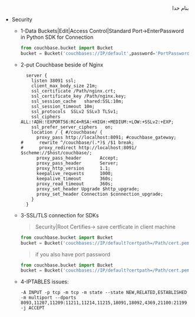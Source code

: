 <div dir="rtl">بنام خدا</div>

* Security

    + 1-Data Buckets|Edit|Access Control|Standard Port->EnterPassword<br/>
        in Python SDK for Connection

       ```python
       from couchbase.bucket import Bucket
       bucket = Bucket('couchbases://IP/default',password='PortPassword')
       ```
    + 2-put Couchbase beside of Nginx
       
       ```
         server {
           listen 38091 ssl;
           client_max_body_size 21m;                            
           ssl_certificate /Path/nginx.crt;
           ssl_certificate_key /Path/nginx.key;
           ssl_session_cache   shared:SSL:10m;
           ssl_session_timeout 10m;
           ssl_protocols  SSLv2 SSLv3 TLSv1;
           ssl_ciphers  ALL:!ADH:!EXPORT56:RC4+RSA:+HIGH:+MEDIUM:+LOW:+SSLv2:+EXP;
           ssl_prefer_server_ciphers   on;
           location / { #/couchbase/ {
             proxy_pass http://localhost:8091; #couchbase_gateway;
       #      rewrite ^/couchbase/(.*)$ /$1 break;
       #      proxy_redirect http://localhost:8091/ $scheme://$host/couchbase/;
             proxy_pass_header       Accept;
             proxy_pass_header       Server;
             proxy_http_version      1.1;
             keepalive_requests      1000;
             keepalive_timeout       360s;
             proxy_read_timeout      360s;
             proxy_set_header Upgrade $http_upgrade;
             proxy_set_header Connection $connection_upgrade;
           }
         }
       ```

    + 3-SSL/TLS connection for SDKs
       > Security|Root Certifies-> save certficate in client machine
       
       ```python
       from couchbase.bucket import Bucket
       bucket = Bucket('couchbases://IP/default?certpath=/Path/cert.pem')
       ```
       > if you also have port password
       
       ```python
       from couchbase.bucket import Bucket
       bucket = Bucket('couchbases://IP/default?certpath=/Path/cert.pem',password='PortPasswod!')
       ```
       
    + 4-IPTABLES issues:
       ```
       -A INPUT -p tcp -m tcp -m state --state NEW,RELATED,ESTABLISHED -m multiport --dports 8093,11207,11209:11211,11214,11215,18091,18092,4369,21100:21199 -j ACCEPT
       ```


<div dir="rtl"></div>
<div dir="rtl"></div>
<div dir="rtl"></div>
<div dir="rtl"></div>
<div dir="rtl"></div>
<div dir="rtl"></div>
<div dir="rtl"></div>



